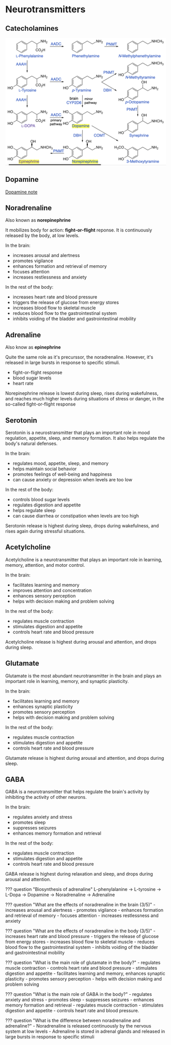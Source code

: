 # Neurotransmitters

## Catecholamines
![](fig/catecholamines.png)

## Dopamine
[Dopamine note](../health/dopamine.md)

## Noradrenaline
Also known as **norepinephrine**

It mobilizes body for action: **fight-or-flight** reponse. It is continuously released by the body, at low levels.

In the brain:

- increases arousal and alertness
- promotes vigilance
- enhances formation and retrieval of memory
- focuses attention
- increases restlessness and anxiety

In the rest of the body:

- increases heart rate and blood pressure
- triggers the release of glucose from energy stores
- increases blood flow to skeletal muscle
- reduces blood flow to the gastrointestinal system
- inhibits voiding of the bladder and gastrointestinal mobility

## Adrenaline
Also know as **epinephrine**

Quite the same role as it's precurssor, the noradrenaline. However, it's released in large bursts in response to specific stimuli.

- fight-or-flight response
- blood sugar levels
- heart rate

Norepinephrine release is lowest during sleep, rises during wakefulness, and reaches much higher levels during situations of stress or danger, in the so-called fight-or-flight response

## Serotonin
Serotonin is a neurostransmitter that plays an important role in mood regulation, appetite, sleep, and memory formation. It also helps regulate the body's natural defenses.

In the brain:

- regulates mood, appetite, sleep, and memory
- helps maintain social behavior
- promotes feelings of well-being and happiness
- can cause anxiety or depression when levels are too low

In the rest of the body:

- controls blood sugar levels
- regulates digestion and appetite
- helps regulate sleep
- can cause diarrhea or constipation when levels are too high

Serotonin release is highest during sleep, drops during wakefulness, and rises again during stressful situations.

## Acetylcholine
Acetylcholine is a neurotransmitter that plays an important role in learning, memory, attention, and motor control.

In the brain:

- facilitates learning and memory
- improves attention and concentration
- enhances sensory perception
- helps with decision making and problem solving

In the rest of the body:

- regulates muscle contraction
- stimulates digestion and appetite
- controls heart rate and blood pressure

Acetylcholine release is highest during arousal and attention, and drops during sleep.

## Glutamate
Glutamate is the most abundant neurotransmitter in the brain and plays an important role in learning, memory, and synaptic plasticity.

In the brain:

- facilitates learning and memory
- enhances synaptic plasticity
- promotes sensory perception
- helps with decision making and problem solving

In the rest of the body:

- regulates muscle contraction
- stimulates digestion and appetite
- controls heart rate and blood pressure

Glutamate release is highest during arousal and attention, and drops during sleep.

## GABA
GABA is a neurotransmitter that helps regulate the brain's activity by inhibiting the activity of other neurons.

In the brain:

- regulates anxiety and stress
- promotes sleep
- suppresses seizures
- enhances memory formation and retrieval

In the rest of the body:

- regulates muscle contraction
- stimulates digestion and appetite
- controls heart rate and blood pressure

GABA release is highest during relaxation and sleep, and drops during arousal and attention.


??? question "Biosynthesis of adrenaline"
    L-phenylalanine $\rightarrow$ L-tyrosine $\rightarrow$ L-Dopa -> Dopamine $\rightarrow$ Noradrenaline $\rightarrow$ Adrenaline

??? question "What are the effects of noradrenaline in the brain (3/5)"
     - increases arousal and alertness
     - promotes vigilance
     - enhances formation and retrieval of memory
     - focuses attention
     - increases restlessness and anxiety

??? question "What are the effects of noradrenaline in the body (3/5)"
    - increases heart rate and blood pressure
    - triggers the release of glucose from energy stores
    - increases blood flow to skeletal muscle
    - reduces blood flow to the gastrointestinal system
    - inhibits voiding of the bladder and gastrointestinal mobility

??? question "What is the main role of glutamate in the body?"
    - regulates muscle contraction
    - controls heart rate and blood pressure
    - stimulates digestion and appetite
    - facilitates learning and memory, enhances synaptic plasticity
    - promotes sensory perception
    - helps with decision making and problem solving

??? question "What is the main role of GABA in the body?"
    - regulates anxiety and stress
    - promotes sleep
    - suppresses seizures
    - enhances memory formation and retrieval
    - regulates muscle contraction
    - stimulates digestion and appetite
    - controls heart rate and blood pressure.

??? question "What is the difference between noradrenaline and adrenaline?"
    - Noradrenaline is released continuously by the nervous system at low levels
    - Adrenaline is stored in adrenal glands and released in large bursts in response to specific stimuli
